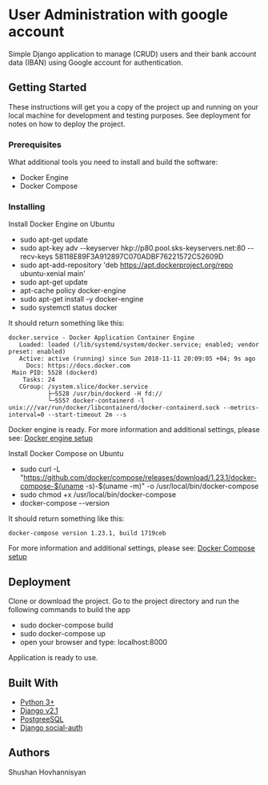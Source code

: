 # User Administration with google account
Simple Django application to manage (CRUD) users and their bank account data (IBAN) using Google account for authentication.
## Getting Started
These instructions will get you a copy of the project up and running on your local machine for development and testing purposes. See deployment for notes on how to deploy the project.
### Prerequisites

What additional tools you need to install and build the software:
* Docker Engine
* Docker Compose
### Installing

Install Docker Engine on Ubuntu
* sudo apt-get update
* sudo apt-key adv --keyserver hkp://p80.pool.sks-keyservers.net:80 --recv-keys 58118E89F3A912897C070ADBF76221572C52609D
* sudo apt-add-repository 'deb https://apt.dockerproject.org/repo ubuntu-xenial main'
* sudo apt-get update
* apt-cache policy docker-engine
* sudo apt-get install -y docker-engine
* sudo systemctl status docker

It should return something like this:
```
docker.service - Docker Application Container Engine
   Loaded: loaded (/lib/systemd/system/docker.service; enabled; vendor preset: enabled)
   Active: active (running) since Sun 2018-11-11 20:09:05 +04; 9s ago
     Docs: https://docs.docker.com
 Main PID: 5528 (dockerd)
    Tasks: 24
   CGroup: /system.slice/docker.service
           ├─5528 /usr/bin/dockerd -H fd://
           └─5557 docker-containerd -l unix:///var/run/docker/libcontainerd/docker-containerd.sock --metrics-interval=0 --start-timeout 2m --s
 ```
Docker engine is ready. For more information and additional settings, please see: [Docker engine setup](https://docs.docker.com/install/#server)

Install Docker Compose on Ubuntu
* sudo curl -L "https://github.com/docker/compose/releases/download/1.23.1/docker-compose-$(uname -s)-$(uname -m)" -o /usr/local/bin/docker-compose
* sudo chmod +x /usr/local/bin/docker-compose
* docker-compose --version

It should return something like this:
```
docker-compose version 1.23.1, build 1719ceb
```
For more information and additional settings, please see: [Docker Compose setup](https://docs.docker.com/compose/install/)

## Deployment

Clone or download the project. Go to the project directory and run the following commands to build the app
* sudo docker-compose build
* sudo docker-compose up
* open your browser and type: localhost:8000

Application is ready to use.

## Built With
* [Python 3+](https://docs.python.org/3/)
* [Django v2.1](https://docs.djangoproject.com/en/2.1/)
* [PostgreeSQL](https://www.postgresql.org/)
* [Django social-auth](https://python-social-auth-docs.readthedocs.io/en/latest/configuration/django.html)

## Authors

Shushan Hovhannisyan
